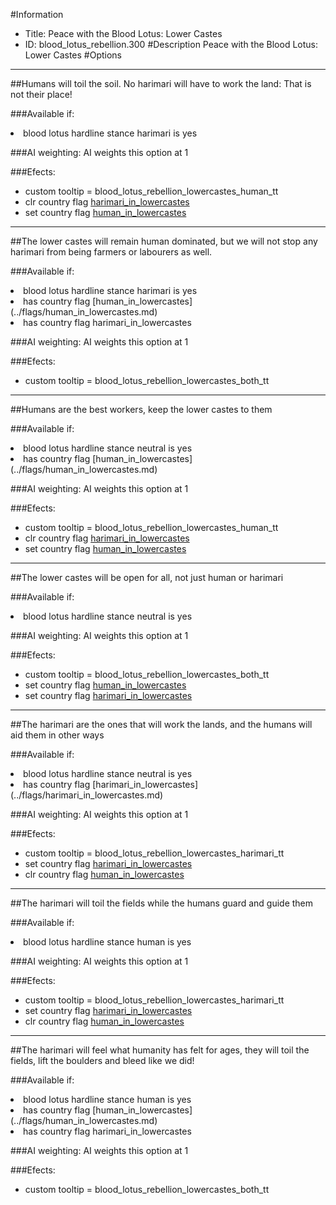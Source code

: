 #Information
 - Title: Peace with the Blood Lotus: Lower Castes
 - ID: blood_lotus_rebellion.300
#Description
Peace with the Blood Lotus: Lower Castes
#Options

___
##Humans will toil the soil. No harimari will have to work the land: That is not their place!

###Available if:
<li>blood lotus hardline stance harimari is yes</li>

###AI weighting:
AI weights this option at 1


###Efects:<ul><li>custom tooltip = blood_lotus_rebellion_lowercastes_human_tt</li><li>clr country flag [harimari_in_lowercastes](../flags/harimari_in_lowercastes.md)</li><li>set country flag [human_in_lowercastes](../flags/human_in_lowercastes.md)</li></ul>

___
##The lower castes will remain human dominated, but we will not stop any harimari from being farmers or labourers as well.

###Available if:
<li>blood lotus hardline stance harimari is yes</li><li>has country flag [human_in_lowercastes](../flags/human_in_lowercastes.md)</li><li>has country flag  harimari_in_lowercastes</li>

###AI weighting:
AI weights this option at 1


###Efects:<ul><li>custom tooltip = blood_lotus_rebellion_lowercastes_both_tt</li></ul>

___
##Humans are the best workers, keep the lower castes to them

###Available if:
<li>blood lotus hardline stance neutral is yes</li><li>has country flag [human_in_lowercastes](../flags/human_in_lowercastes.md)</li>

###AI weighting:
AI weights this option at 1


###Efects:<ul><li>custom tooltip = blood_lotus_rebellion_lowercastes_human_tt</li><li>clr country flag [harimari_in_lowercastes](../flags/harimari_in_lowercastes.md)</li><li>set country flag [human_in_lowercastes](../flags/human_in_lowercastes.md)</li></ul>

___
##The lower castes will be open for all, not just human or harimari

###Available if:
<li>blood lotus hardline stance neutral is yes</li>

###AI weighting:
AI weights this option at 1


###Efects:<ul><li>custom tooltip = blood_lotus_rebellion_lowercastes_both_tt</li><li>set country flag [human_in_lowercastes](../flags/human_in_lowercastes.md)</li><li>set country flag [harimari_in_lowercastes](../flags/harimari_in_lowercastes.md)</li></ul>

___
##The harimari are the ones that will work the lands, and the humans will aid them in other ways

###Available if:
<li>blood lotus hardline stance neutral is yes</li><li>has country flag [harimari_in_lowercastes](../flags/harimari_in_lowercastes.md)</li>

###AI weighting:
AI weights this option at 1


###Efects:<ul><li>custom tooltip = blood_lotus_rebellion_lowercastes_harimari_tt</li><li>set country flag [harimari_in_lowercastes](../flags/harimari_in_lowercastes.md)</li><li>clr country flag [human_in_lowercastes](../flags/human_in_lowercastes.md)</li></ul>

___
##The harimari will toil the fields while the humans guard and guide them

###Available if:
<li>blood lotus hardline stance human is yes</li>

###AI weighting:
AI weights this option at 1


###Efects:<ul><li>custom tooltip = blood_lotus_rebellion_lowercastes_harimari_tt</li><li>set country flag [harimari_in_lowercastes](../flags/harimari_in_lowercastes.md)</li><li>clr country flag [human_in_lowercastes](../flags/human_in_lowercastes.md)</li></ul>

___
##The harimari will feel what humanity has felt for ages, they will toil the fields, lift the boulders and bleed like we did!

###Available if:
<li>blood lotus hardline stance human is yes</li><li>has country flag [human_in_lowercastes](../flags/human_in_lowercastes.md)</li><li>has country flag  harimari_in_lowercastes</li>

###AI weighting:
AI weights this option at 1


###Efects:<ul><li>custom tooltip = blood_lotus_rebellion_lowercastes_both_tt</li></ul>
